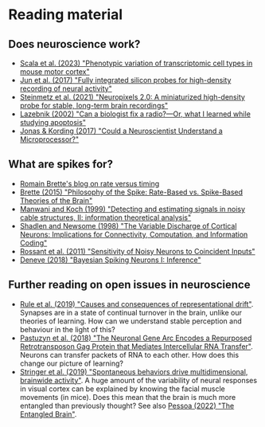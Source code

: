 # Reading material

## Does neuroscience work? 
* [Scala et al. (2023) "Phenotypic variation of transcriptomic cell types in mouse motor cortex"](https://doi.org/10.1038/s41586-020-2907-3)
* [Jun et al. (2017) "Fully integrated silicon probes for high-density recording of neural activity"](https://doi.org/10.1038/nature24636)
* [Steinmetz et al. (2021) "Neuropixels 2.0: A miniaturized high-density probe for stable, long-term brain recordings"](https://doi.org/10.1126/science.abf4588)
* [Lazebnik (2002) "Can a biologist fix a radio?—Or, what I learned while studying apoptosis"](https://doi.org/10.1016/S1535-6108(02)00133-2)
* [Jonas & Kording (2017) "Could a Neuroscientist Understand a Microprocessor?"](https://doi.org/10.1371/journal.pcbi.1005268)

## What are spikes for?
* [Romain Brette's blog on rate versus timing](http://romainbrette.fr/category/blog/rate-vs-timing/)
* [Brette (2015) "Philosophy of the Spike: Rate-Based vs. Spike-Based Theories of the Brain"](https://doi.org/10.3389/fnsys.2015.00151)
* [Manwani and Koch (1999) "Detecting and estimating signals in noisy cable structures, II: information theoretical analysis"](https://doi.org/10.1162/089976699300015981)
* [Shadlen and Newsome (1998) "The Variable Discharge of Cortical Neurons: Implications for Connectivity, Computation, and Information Coding"](https://doi.org/10.1523/JNEUROSCI.18-10-03870.1998)
* [Rossant et al. (2011) "Sensitivity of Noisy Neurons to Coincident Inputs"](https://doi.org/10.1523/JNEUROSCI.2482-11.2011)
* [Deneve (2018) "Bayesian Spiking Neurons I: Inference"](https://doi.org/10.1162/neco.2008.20.1.91)

## Further reading on open issues in neuroscience

* [Rule et al. (2019) "Causes and consequences of representational drift"](https://doi.org/10.1016/j.conb.2019.08.005). Synapses are in a state of continual turnover in the brain, unlike our theories of learning. How can we understand stable perception and behaviour in the light of this?
* [Pastuzyn et al. (2018) "The Neuronal Gene Arc Encodes a Repurposed Retrotransposon Gag Protein that Mediates Intercellular RNA Transfer"](https://doi.org/10.1016/j.cell.2017.12.024). Neurons can transfer packets of RNA to each other. How does this change our picture of learning?
* [Stringer et al. (2019) "Spontaneous behaviors drive multidimensional, brainwide activity"](https://doi.org/10.1126/science.aav7893). A huge amount of the variability of neural responses in visual cortex can be explained by knowing the facial muscle movements (in mice). Does this mean that the brain is much more entangled than previously thought? See also [Pessoa (2022) "The Entangled Brain"](https://mitpress.mit.edu/9780262544603/the-entangled-brain/).
